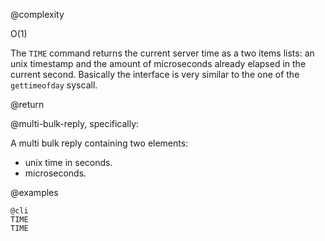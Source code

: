 @complexity

O(1)


The `TIME` command returns the current server time as a two items lists: an unix timestamp and the amount of microseconds already elapsed in the current second.
Basically the interface is very similar to the one of the `gettimeofday` syscall.

@return

@multi-bulk-reply, specifically:

A multi bulk reply containing two elements:

* unix time in seconds.
* microseconds.

@examples

    @cli
    TIME
    TIME
